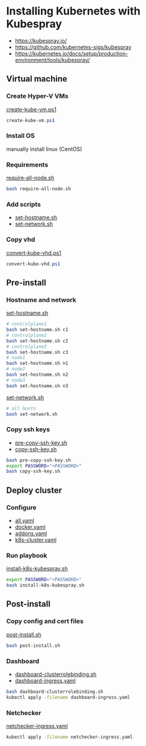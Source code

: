 # Installing Kubernetes with Kubespray

- https://kubespray.io/
- https://github.com/kubernetes-sigs/kubespray
- https://kubernetes.io/docs/setup/production-environment/tools/kubespray/

## Virtual machine

### Create Hyper-V VMs

[create-kube-vm.ps1](/kubernetes/install/create-kube-vm.ps1)

```powershell
create-kube-vm.ps1
```

### Install OS

manually install linux (CentOS)

### Requirements

[require-all-node.sh](/kubernetes/install/require-all-node.sh)

```bash
bash require-all-node.sh
```

### Add scripts

- [set-hostname.sh](/kubernetes/install/set-hostname.sh)
- [set-network.sh](/kubernetes/install/set-network.sh)

### Copy vhd

[convert-kube-vhd.ps1](/kubernetes/install/convert-kube-vhd.ps1)

```powershell
convert-kube-vhd.ps1
```

## Pre-install

### Hostname and network

[set-hostname.sh](/kubernetes/install/set-hostname.sh)

```bash
# controlplane1
bash set-hostname.sh c1
# controlplane2
bash set-hostname.sh c2
# controlplane3
bash set-hostname.sh c3
# node1
bash set-hostname.sh n1
# node2
bash set-hostname.sh n2
# node3
bash set-hostname.sh n3
```

[set-network.sh](/kubernetes/install/set-network.sh)

```bash
# all hosts
bash set-network.sh
```

### Copy ssh keys

- [pre-copy-ssh-key.sh](/kubernetes/install/pre-copy-ssh-key.sh)
- [copy-ssh-key.sh](/kubernetes/install/copy-ssh-key.sh)

```bash
bash pre-copy-ssh-key.sh
export PASSWORD="<PASSWORD>"
bash copy-ssh-key.sh
```

## Deploy cluster

### Configure

- [all.yaml](/kubernetes/install/all.yaml)
- [docker.yaml](/kubernetes/install/docker.yaml)
- [addons.yaml](/kubernetes/install/addons.yaml)
- [k8s-cluster.yaml](/kubernetes/install/k8s-cluster.yaml)

### Run playbook

[install-k8s-kubespray.sh](/kubernetes/install/install-k8s-kubespray.sh)

```bash
export PASSWORD="<PASSWORD>"
bash install-k8s-kubespray.sh
```

## Post-install

### Copy config and cert files

[post-install.sh](/kubernetes/install/post-install.sh)

```bash
bash post-install.sh
```

### Dashboard

- [dashboard-clusterrolebinding.sh](/kubernetes/install/dashboard-clusterrolebinding.sh)
- [dashboard-ingress.yaml](/kubernetes/install/dashboard-ingress.yaml)

```bash
bash dashboard-clusterrolebinding.sh
kubectl apply -filename dashboard-ingress.yaml
```

### Netchecker

[netchecker-ingress.yaml](/kubernetes/install/netchecker-ingress.yaml)

```bash
kubectl apply -filename netchecker-ingress.yaml
```
